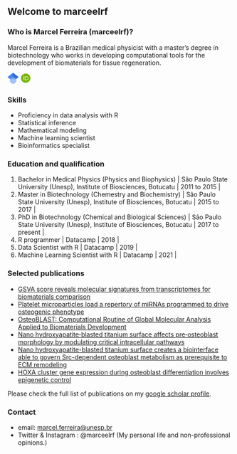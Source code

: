 ## Welcome to marceelrf

### Who is Marcel Ferreira (marceelrf)?
Marcel Ferreira is a Brazilian medical physicist with a master’s degree in biotechnology who works in developing computational tools for the development of biomaterials for tissue regeneration. 

[<img src = "Google_Scholar_logo.png" width="25" height="25"/>](https://scholar.google.com.br/citations?user=lS42GYwAAAAJ&hl=pt-BR)  [<img src = "download.png" width="25" height="25"/>](https://orcid.org/0000-0002-3445-0945)

### Skills
- Proficiency in data analysis with R
- Statistical inference
- Mathematical modeling
- Machine learning scientist
- Bioinformatics specialist


### Education and qualification
1. Bachelor in Medical Physics (Physics and Biophysics) | São Paulo State University (Unesp), Institute of Biosciences, Botucatu | 2011 to 2015 |
2. Master in Biotechnology (Chemestry and Biochemistry) | São Paulo State University (Unesp), Institute of Biosciences, Botucatu | 2015 to 2017 |
3. PhD in Biotechnology (Chemical and Biological Sciences) | São Paulo State University (Unesp), Institute of Biosciences, Botucatu | 2017 to present |
4. R programmer | Datacamp | 2018 |
5. Data Scientist with R | Datacamp | 2019 |
6. Machine Learning Scientist with R | Datacamp | 2021 |

### Selected publications
- [GSVA score reveals molecular signatures from transcriptomes for biomaterials comparison](https://onlinelibrary.wiley.com/doi/abs/10.1002/jbm.a.37090)
- [Platelet microparticles load a repertory of miRNAs programmed to drive osteogenic phenotype](https://onlinelibrary.wiley.com/doi/abs/10.1002/jbm.a.37140)
- [OsteoBLAST: Computational Routine of Global Molecular Analysis Applied to Biomaterials Development](https://www.frontiersin.org/articles/10.3389/fbioe.2020.565901/full)
- [Nano hydroxyapatite‐blasted titanium surface affects pre‐osteoblast morphology by modulating critical intracellular pathways](https://onlinelibrary.wiley.com/doi/abs/10.1002/bit.26310)
- [Nano hydroxyapatite-blasted titanium surface creates a biointerface able to govern Src-dependent osteoblast metabolism as prerequisite to ECM remodeling](https://www.sciencedirect.com/science/article/abs/pii/S0927776517308895)
- [HOXA cluster gene expression during osteoblast differentiation involves epigenetic control](https://www.sciencedirect.com/science/article/abs/pii/S8756328219301644)

Please check the full list of publications on my [google scholar profile](https://scholar.google.com.br/citations?user=lS42GYwAAAAJ&hl=pt-BR).


### Contact

- email: marcel.ferreira@unesp.br
- Twitter & Instagram : @marceelrf (My personal life and non-professional opinions.)
